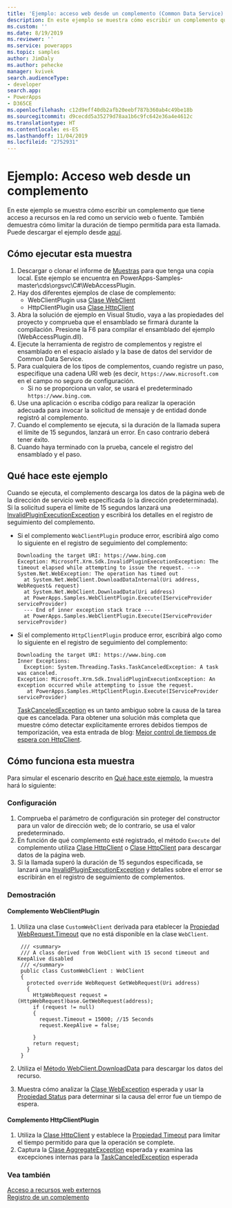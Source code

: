 ```yaml
---
title: 'Ejemplo: acceso web desde un complemento (Common Data Service) | Microsoft Docs'
description: En este ejemplo se muestra cómo escribir un complemento que tiene acceso a recursos en la red.
ms.custom: ''
ms.date: 8/19/2019
ms.reviewer: ''
ms.service: powerapps
ms.topic: samples
author: JimDaly
ms.author: pehecke
manager: kvivek
search.audienceType:
- developer
search.app:
- PowerApps
- D365CE
ms.openlocfilehash: c12d9eff40db2afb20eebf787b360ab4c49be18b
ms.sourcegitcommit: d9cecdd5a35279d78aa1b6c9fc642e36a4e4612c
ms.translationtype: HT
ms.contentlocale: es-ES
ms.lasthandoff: 11/04/2019
ms.locfileid: "2752931"
---
```

# <a name="sample-web-access-from-a-plug-in"></a>Ejemplo: Acceso web desde un complemento

En este ejemplo se muestra cómo escribir un complemento que tiene acceso a recursos en la red como un servicio web o fuente. También demuestra cómo limitar la duración de tiempo permitida para esta llamada. Puede descargar el ejemplo desde [aquí](https://github.com/Microsoft/PowerApps-Samples/tree/master/cds/orgsvc/C%23/WebAccessPlugin).

## <a name="how-to-run-this-sample"></a>Cómo ejecutar esta muestra

1. Descargar o clonar el informe de [Muestras](https://github.com/Microsoft/PowerApps-Samples) para que tenga una copia local. Este ejemplo se encuentra en PowerApps-Samples-master\cds\orgsvc\C#\WebAccessPlugin.
1. Hay dos diferentes ejemplos de clase de complemento: 
    - WebClientPlugin usa [Clase WebClient](/dotnet/api/system.net.webclient)
    - HttpClientPlugin usa [Clase HttpClient](/dotnet/api/system.net.http.httpclient)
1. Abra la solución de ejemplo en Visual Studio, vaya a las propiedades del proyecto y comprueba que el ensamblado se firmará durante la compilación. Presione la F6 para compilar el ensamblado del ejemplo (WebAccessPlugin.dll).
1. Ejecute la herramienta de registro de complementos y registre el ensamblado en el espacio aislado y la base de datos del servidor de Common Data Service. 
1. Para cualquiera de los tipos de complementos, cuando registre un paso, especifique una cadena URI web (es decir, `https://www.microsoft.com` en el campo no seguro de configuración.
    - Si no se proporciona un valor, se usará el predeterminado `https://www.bing.com`.
1. Use una aplicación o escriba código para realizar la operación adecuada para invocar la solicitud de mensaje y de entidad donde registró al complemento.
1. Cuando el complemento se ejecuta, si la duración de la llamada supera el límite de 15 segundos, lanzará un error. En caso contrario deberá tener éxito.
1. Cuando haya terminado con la prueba, cancele el registro del ensamblado y el paso.

## <a name="what-this-sample-does"></a>Qué hace este ejemplo

Cuando se ejecuta, el complemento descarga los datos de la página web de la dirección de servicio web especificada (o la dirección predeterminada). Si la solicitud supera el límite de 15 segundos lanzará una [InvalidPluginExecutionException](/dotnet/api/microsoft.xrm.sdk.invalidpluginexecutionexception) y escribirá los detalles en el registro de seguimiento del complemento.

- Si el complemento `WebClientPlugin` produce error, escribirá algo como lo siguiente en el registro de seguimiento del complemento:
    ```
    Downloading the target URI: https://www.bing.com
    Exception: Microsoft.Xrm.Sdk.InvalidPluginExecutionException: The timeout elapsed while attempting to issue the request. ---> System.Net.WebException: The operation has timed out
      at System.Net.WebClient.DownloadDataInternal(Uri address, WebRequest& request)
      at System.Net.WebClient.DownloadData(Uri address)
      at PowerApps.Samples.WebClientPlugin.Execute(IServiceProvider serviceProvider)
      --- End of inner exception stack trace ---
      at PowerApps.Samples.WebClientPlugin.Execute(IServiceProvider serviceProvider)
    ```

- Si el complemento `HttpClientPlugin` produce error, escribirá algo como lo siguiente en el registro de seguimiento del complemento:
    ```
    Downloading the target URI: https://www.bing.com
    Inner Exceptions:
      Exception: System.Threading.Tasks.TaskCanceledException: A task was canceled.
    Exception: Microsoft.Xrm.Sdk.InvalidPluginExecutionException: An exception occurred while attempting to issue the request.
       at PowerApps.Samples.HttpClientPlugin.Execute(IServiceProvider serviceProvider)
    ```
    [TaskCanceledException](/dotnet/api/system.threading.tasks.taskcanceledexception) es un tanto ambiguo sobre la causa de la tarea que es cancelada. Para obtener una solución más completa que muestre cómo detectar explícitamente errores debidos tiempos de temporización, vea esta entrada de blog: [Mejor control de tiempos de espera con HttpClient](https://thomaslevesque.com/2018/02/25/better-timeout-handling-with-httpclient/).

## <a name="how-this-sample-works"></a>Cómo funciona esta muestra

Para simular el escenario descrito en [Qué hace este ejemplo](#what-this-sample-does), la muestra hará lo siguiente:

### <a name="setup"></a>Configuración

1. Comprueba el parámetro de configuración sin proteger del constructor para un valor de dirección web; de lo contrario, se usa el valor predeterminado.
2. En función de qué complemento esté registrado, el método `Execute` del complemento utiliza [Clase HttpClient](/dotnet/api/system.net.webclient) o [Clase HttpClient](/dotnet/api/system.net.http.httpclient) para descargar datos de la página web.
3. Si la llamada superó la duración de 15 segundos especificada, se lanzará una [InvalidPluginExecutionException](/dotnet/api/microsoft.xrm.sdk.invalidpluginexecutionexception) y detalles sobre el error se escribirán en el registro de seguimiento de complementos.

### <a name="demonstrate"></a>Demostración

#### <a name="webclientplugin-plugin"></a>Complemento WebClientPlugin

1. Utiliza una clase `CustomWebClient` derivada para etablecer la [Propiedad WebRequest.Timeout](/dotnet/api/system.net.webrequest.timeout) que no está disponible en la clase `WebClient`.

   ````
    /// <summary>
    /// A class derived from WebClient with 15 second timeout and KeepAlive disabled
    /// </summary>
    public class CustomWebClient : WebClient
    {
      protected override WebRequest GetWebRequest(Uri address)
      {
        HttpWebRequest request = (HttpWebRequest)base.GetWebRequest(address);
        if (request != null)
        {
          request.Timeout = 15000; //15 Seconds
          request.KeepAlive = false;
          
        }
        return request;
      }
    }
    ````

1. Utiliza el [Método WebClient.DownloadData](/dotnet/api/system.net.webclient.downloaddata) para descargar los datos del recurso.
1. Muestra cómo analizar la [Clase WebException](/dotnet/api/system.net.webexception) esperada y usar la [Propiedad Status](/dotnet/api/system.net.webexception.status) para determinar si la causa del error fue un tiempo de espera.

#### <a name="httpclientplugin-plugin"></a>Complemento HttpClientPlugin

1. Utiliza la [Clase HttpClient](/dotnet/api/system.net.http.httpclient) y establece la [Propiedad Timeout](/dotnet/api/system.net.http.httpclient.timeout) para limitar el tiempo permitido para que la operación se complete.
1. Captura la [Clase AggregateException](/dotnet/api/system.aggregateexception) esperada y examina las excepciones internas para la [TaskCanceledException](/dotnet/api/system.threading.tasks.taskcanceledexception) esperada


### <a name="see-also"></a>Vea también

[Acceso a recursos web externos](../../access-web-services.md)<br/>
[Registro de un complemento](../../register-plug-in.md)